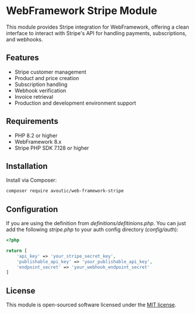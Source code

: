 # WebFramework Stripe Module

This module provides Stripe integration for WebFramework, offering a clean interface to interact with Stripe's API for handling payments, subscriptions, and webhooks.

## Features

- Stripe customer management
- Product and price creation
- Subscription handling
- Webhook verification
- Invoice retrieval
- Production and development environment support

## Requirements

- PHP 8.2 or higher
- WebFramework 8.x
- Stripe PHP SDK 7.128 or higher

## Installation

Install via Composer:

```bash
composer require avoutic/web-framework-stripe
```

## Configuration

If you are using the definition from _definitions/defitinions.php_. You can just add the following _stripe.php_ to your auth config directory (_config/auth_):

```php
<?php

return [
    'api_key' => 'your_stripe_secret_key',
    'publishable_api_key' => 'your_publishable_api_key',
    'endpoint_secret' => 'your_webhook_endpoint_secret'
]
```

## License

This module is open-sourced software licensed under the [MIT license](LICENSE). 